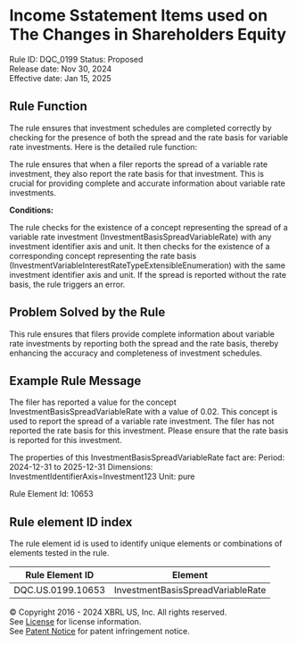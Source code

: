 # Income Sstatement Items used on The Changes in Shareholders Equity
Rule ID: DQC_0199
Status: Proposed  
Release date: Nov 30, 2024  
Effective date: Jan 15, 2025

## Rule Function

The rule ensures that investment schedules are completed correctly by checking for the presence of both the spread and the rate basis for variable rate investments. Here is the detailed rule function:

The rule ensures that when a filer reports the spread of a variable rate investment, they also report the rate basis for that investment. This is crucial for providing complete and accurate information about variable rate investments.

**Conditions:**

The rule checks for the existence of a concept representing the spread of a variable rate investment (InvestmentBasisSpreadVariableRate) with any investment identifier axis and unit.
It then checks for the existence of a corresponding concept representing the rate basis (InvestmentVariableInterestRateTypeExtensibleEnumeration) with the same investment identifier axis and unit.
If the spread is reported without the rate basis, the rule triggers an error.


## Problem Solved by the Rule

This rule ensures that filers provide complete information about variable rate investments by reporting both the spread and the rate basis, thereby enhancing the accuracy and completeness of investment schedules.

## Example Rule Message

The filer has reported a value for the concept InvestmentBasisSpreadVariableRate with a value of 0.02. This concept is used to report the spread of a variable rate investment. The filer has not reported the rate basis for this investment. Please ensure that the rate basis is reported for this investment.

The properties of this InvestmentBasisSpreadVariableRate fact are:
Period: 2024-12-31 to 2025-12-31
Dimensions: InvestmentIdentifierAxis=Investment123
Unit: pure

Rule Element Id: 10653

## Rule element ID index  
The rule element id is used to identify unique elements or combinations of elements tested in the rule.

|Rule Element ID|Element|
|--- |--- |
| DQC.US.0199.10653 |InvestmentBasisSpreadVariableRate|



© Copyright 2016 - 2024 XBRL US, Inc. All rights reserved.   
See [License](https://xbrl.us/dqc-license) for license information.  
See [Patent Notice](https://xbrl.us/dqc-patent) for patent infringement notice. 
